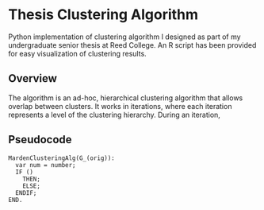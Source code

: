 Thesis Clustering Algorithm
==============
Python implementation of clustering algorithm I designed as part of my undergraduate senior thesis at Reed College. An R script has been provided for easy visualization of clustering results.

Overview
--------------
The algorithm is an ad-hoc, hierarchical clustering algorithm that allows overlap between clusters. It works in iterations, where each iteration represents a level of the clustering hierarchy. During an iteration, 

Pseudocode
--------------
```
MardenClusteringAlg(G_(orig)):
  var num = number;
  IF ()
    THEN;
    ELSE;
  ENDIF;
END.
```
